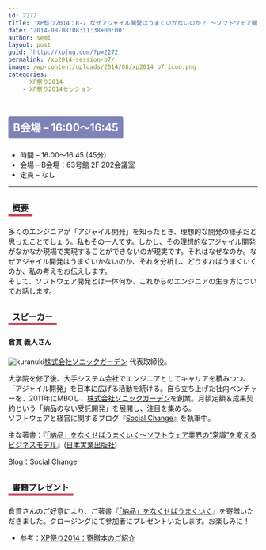 ```yaml
---
id: 2272
title: 'XP祭り2014：B-7 なぜアジャイル開発はうまくいかないのか？ 〜ソフトウェア開発の本質とエンジニアの生き方【講演】'
date: '2014-08-08T08:11:38+00:00'
author: semi
layout: post
guid: 'http://xpjug.com/?p=2272'
permalink: /xp2014-session-b7/
image: /wp-content/uploads/2014/08/xp2014_b7_icon.png
categories:
    - XP祭り2014
    - XP祭り2014セッション
---
```


## <span style="color:#FFFFFF; background-color:#7E83B6; margin:0 0 30px 0; padding:10px 10px; border-radius:4px; line-height:2.5;">B会場 – 16:00～16:45</span>

- 時間 – 16:00～16:45 (45分)
- 会場 – B会場：63号館 2F 202会議室
- 定員 – なし

---

### <span style="margin:0 0 10px 0; padding:2px 8px; border-width:0 0 5px 0; border-color:#C6485B; border-style:solid; line-height:2.5;">概要</span>

多くのエンジニアが「アジャイル開発」を知ったとき、理想的な開発の様子だと思ったことでしょう。私もその一人です。しかし、その理想的なアジャイル開発がなかなか現場で実現することができないのが現実です。それはなぜなのか。なぜアジャイル開発はうまくいかないのか、それを分析し、どうすればうまくいくのか、私の考えをお伝えします。  
そして、ソフトウェア開発とは一体何か、これからのエンジニアの生き方についてお話します。

### <span style="margin:0 0 10px 0; padding:2px 8px; border-width:0 0 5px 0; border-color:#C6485B; border-style:solid; line-height:2.5;">スピーカー</span>

#### <span style="line-height:1.5;">倉貫 義人さん</span>

![kuranuki](http://xpjug.com/wp-content/uploads/2014/08/kuranuki.jpg)[株式会社ソニックガーデン](http://www.sonicgarden.jp/) 代表取締役。

大学院を修了後、大手システム会社でエンジニアとしてキャリアを積みつつ、「アジャイル開発」を日本に広げる活動を続ける。自ら立ち上げた社内ベンチャーを、2011年にMBOし、[株式会社ソニックガーデン](http://www.sonicgarden.jp/)を創業。月額定額＆成果契約という「納品のない受託開発」を展開し、注目を集める。  
ソフトウェアと経営に関するブログ『[Social Change](http://kuranuki.sonicgarden.jp/)』を執筆中。

主な著書：『[「納品」をなくせばうまくいく〜ソフトウェア業界の“常識”を変えるビジネスモデル](http://www.njg.co.jp/kensaku_shousai.php?isbn=ISBN978-4-534-05194-3)』([日本実業出版社](http://www.njg.co.jp/))

Blog：[Social Change!](http://kuranuki.sonicgarden.jp/)

### <span style="margin:0 0 10px 0; padding:2px 8px; border-width:0 0 5px 0; border-color:#C6485B; border-style:solid; line-height:2.5;">書籍プレゼント</span>

倉貫さんのご好意により、ご著書『[「納品」をなくせばうまくいく](http://www.njg.co.jp/kensaku_shousai.php?isbn=ISBN978-4-534-05194-3)』を寄贈いただきました。クロージングにて参加者にプレゼントいたします。お楽しみに！

- 参考：[XP祭り2014：寄贈本のご紹介](http://xpjug.com/xp2014-presentation-copy/)